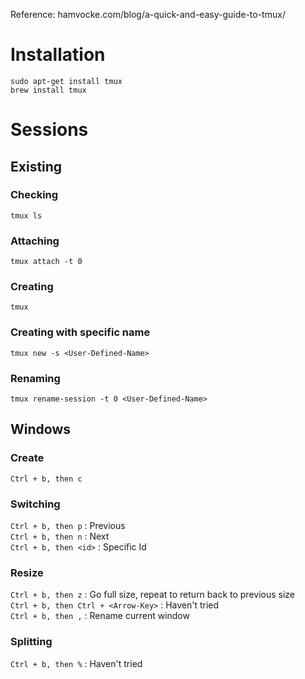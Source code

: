 Reference: hamvocke.com/blog/a-quick-and-easy-guide-to-tmux/  

# Installation  
`sudo apt-get install tmux`  
`brew install tmux`

# Sessions

## Existing

### Checking
`tmux ls`

### Attaching
`tmux attach -t 0`

### Creating
`tmux`

### Creating with specific name
`tmux new -s <User-Defined-Name>`

### Renaming
`tmux rename-session -t 0 <User-Defined-Name>`

## Windows

### Create
`Ctrl + b, then c`

### Switching
`Ctrl + b, then p`    : Previous  
`Ctrl + b, then n`    : Next  
`Ctrl + b, then <id>` : Specific Id  

### Resize
`Ctrl + b, then z`                  : Go full size, repeat to return back to previous size  
`Ctrl + b, then Ctrl + <Arrow-Key>` : Haven't tried  
`Ctrl + b, then ,`                  : Rename current window

### Splitting
`Ctrl + b, then %` : Haven't tried
